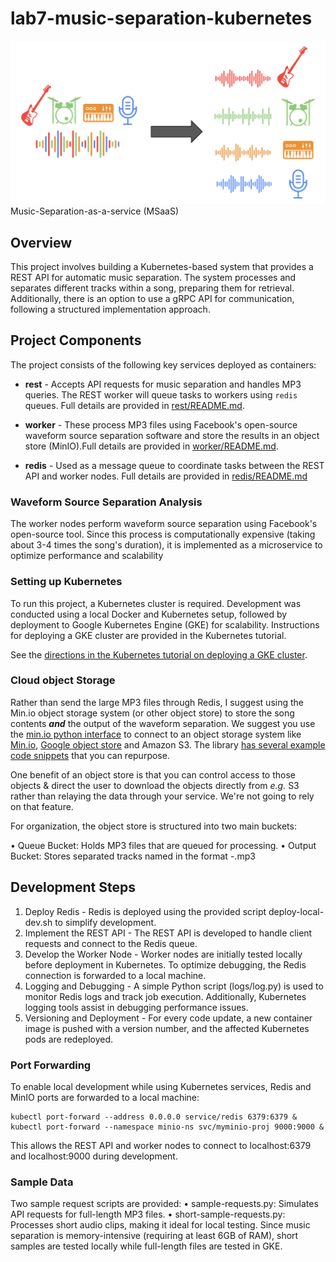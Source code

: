 # lab7-music-separation-kubernetes
![separation](images/music_separation.png)
Music-Separation-as-a-service (MSaaS)
## Overview
This project involves building a Kubernetes-based system that provides a REST API for automatic music separation. The system processes and separates different tracks within a song, preparing them for retrieval. Additionally, there is an option to use a gRPC API for communication, following a structured implementation approach.
## Project Components

The project consists of the following key services deployed as containers:

+ **rest** - Accepts API requests for music separation and handles MP3 queries. The REST worker will queue tasks to workers using `redis` queues. Full details are provided in [rest/README.md](rest/README.md).

+ **worker** - These process MP3 files using Facebook's open-source waveform source separation software and store the results in an object store (MinIO).Full details are provided in [worker/README.md](worker/README.md).
  
+ **redis** - Used as a message queue to coordinate tasks between the REST API and worker nodes. Full details are provided in [redis/README.md](redis/README.md.)

### Waveform Source Separation Analysis
The worker nodes perform waveform source separation using Facebook's open-source tool. Since this process is computationally expensive (taking about 3-4 times the song's duration), it is implemented as a microservice to optimize performance and scalability

### Setting up Kubernetes
To run this project, a Kubernetes cluster is required. Development was conducted using a local Docker and Kubernetes setup, followed by deployment to Google Kubernetes Engine (GKE) for scalability. Instructions for deploying a GKE cluster are provided in the Kubernetes tutorial.

See the [directions in the Kubernetes tutorial on deploying a GKE cluster](https://github.com/cu-csci-4253-datacenter/kubernetes-tutorial/tree/master/07-guestbook-on-gke).

### Cloud object Storage

Rather than send the large MP3 files through Redis, I suggest using the Min.io object storage system (or other object store) to store the song contents ***and*** the output of the waveform separation. 
We suggest you use the [min.io python interface](https://min.io/docs/minio/linux/developers/python/API.html) to connect to an object storage system like [Min.io](https://github.com/cu-csci-4253-datacenter/kubernetes-tutorial/tree/master/06-minio), [Google object store](https://cloud.google.com/storage) and Amazon S3.
The library [has several example code snippets](https://github.com/minio/minio-py/tree/release/examples) that you can repurpose.

One benefit of an object store is that you can control access to those objects & direct the user to download the objects directly from *e.g.* S3 rather than relaying the data through your service. We're not going to rely on that feature.

For organization, the object store is structured into two main buckets:

•	Queue Bucket: Holds MP3 files that are queued for processing.
•	Output Bucket: Stores separated tracks named in the format <songhash>-<track>.mp3


## Development Steps

1.	Deploy Redis - Redis is deployed using the provided script deploy-local-dev.sh to simplify development.
2.	Implement the REST API - The REST API is developed to handle client requests and connect to the Redis queue.
3.	Develop the Worker Node - Worker nodes are initially tested locally before deployment in Kubernetes. To optimize debugging, the Redis connection is forwarded to a local machine.
4.	Logging and Debugging - A simple Python script (logs/log.py) is used to monitor Redis logs and track job execution. Additionally, Kubernetes logging tools assist in debugging performance issues.
5.	Versioning and Deployment - For every code update, a new container image is pushed with a version number, and the affected Kubernetes pods are redeployed.

### Port Forwarding

To enable local development while using Kubernetes services, Redis and MinIO ports are forwarded to a local machine:
```
kubectl port-forward --address 0.0.0.0 service/redis 6379:6379 &
kubectl port-forward --namespace minio-ns svc/myminio-proj 9000:9000 &
```
This allows the REST API and worker nodes to connect to localhost:6379 and localhost:9000 during development.

### Sample Data
Two sample request scripts are provided:
•	sample-requests.py: Simulates API requests for full-length MP3 files.
•	short-sample-requests.py: Processes short audio clips, making it ideal for local testing.
Since music separation is memory-intensive (requiring at least 6GB of RAM), short samples are tested locally while full-length files are tested in GKE.


